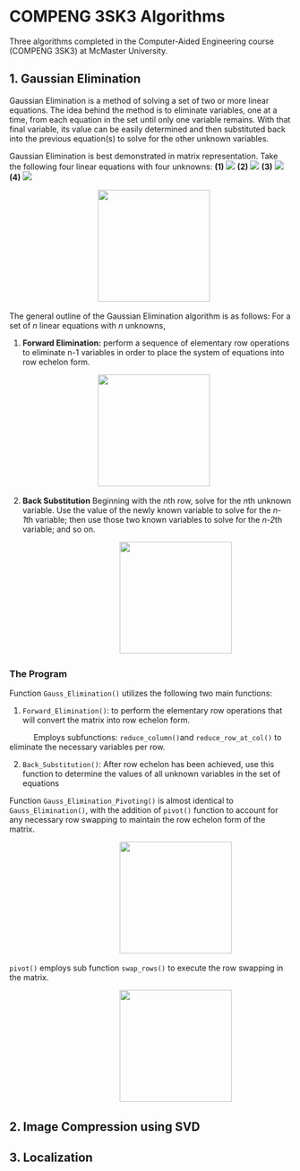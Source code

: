 # COMPENG 3SK3 Algorithms
Three algorithms completed in the Computer-Aided Engineering course (COMPENG 3SK3) at McMaster University.
## 1. Gaussian Elimination
Gaussian Elimination is a method of solving a set of two or more linear equations. The idea behind the method is to eliminate variables, one at a time, from each equation in the set until only one variable remains. With that final variable, its value can be easily determined and then substituted back into the previous equation(s) to solve for the other unknown variables.

Gaussian Elimination is best demonstrated in matrix representation. Take the following four linear equations with four unknowns: <b>(1)</b> <img src="https://render.githubusercontent.com/render/math?math=w%2B2x-y%2Bz=6"> <b>(2)</b> <img src="https://render.githubusercontent.com/render/math?math=-w%2Bx%2B2y-z=3"> <b>(3)</b> <img src="https://render.githubusercontent.com/render/math?math=2w-x%2B2y%2B2z=14"> <b>(4)</b> <img src="https://render.githubusercontent.com/render/math?math=w%2Bx-y%2B2z=8">

&nbsp;&nbsp;&nbsp;&nbsp;&nbsp;&nbsp; &nbsp;&nbsp;&nbsp;&nbsp;&nbsp;&nbsp;&nbsp;&nbsp;&nbsp; &nbsp;&nbsp;&nbsp;&nbsp;&nbsp;&nbsp;&nbsp;&nbsp;&nbsp; &nbsp;&nbsp;&nbsp;&nbsp;&nbsp;&nbsp;&nbsp;&nbsp;&nbsp; &nbsp;&nbsp;&nbsp;<img src="https://user-images.githubusercontent.com/45772611/160991122-26466d53-11fe-4099-b9b7-6d75998cdb09.png" width="200"/>

The general outline of the Gaussian Elimination algorithm is as follows:
For a set of <i>n</i> linear equations with <i>n</i> unknowns, 
1. <b>Forward Elimination:</b> perform a sequence of elementary row operations to eliminate n-1 variables in order to place the system of equations into row echelon form.

&nbsp;&nbsp;&nbsp;&nbsp;&nbsp;&nbsp; &nbsp;&nbsp;&nbsp;&nbsp;&nbsp;&nbsp;&nbsp;&nbsp;&nbsp; &nbsp;&nbsp;&nbsp;&nbsp;&nbsp;&nbsp;&nbsp;&nbsp;&nbsp; &nbsp;&nbsp;&nbsp;&nbsp;&nbsp;&nbsp;&nbsp;&nbsp;&nbsp; &nbsp;&nbsp;&nbsp;<img src="https://user-images.githubusercontent.com/45772611/160993586-3121f9d3-aa75-4bd5-8848-c3f66350dad3.png" width="200"/>

2. <b>Back Substitution</b> Beginning with the <i>n</i>th row, solve for the <i>n</i>th unknown variable. Use the value of the newly known variable to solve for the <i>n-1</i>th variable; then use those two known variables to solve for the <i>n-2</i>th variable; and so on.

&nbsp;&nbsp;&nbsp;&nbsp;&nbsp;&nbsp; &nbsp;&nbsp;&nbsp;&nbsp;&nbsp;&nbsp;&nbsp;&nbsp;&nbsp; &nbsp;&nbsp;&nbsp;&nbsp;&nbsp;&nbsp;&nbsp;&nbsp;&nbsp; &nbsp;&nbsp;&nbsp;&nbsp;&nbsp;&nbsp;&nbsp;&nbsp;&nbsp; &nbsp;&nbsp;&nbsp;&nbsp;&nbsp;&nbsp;&nbsp;&nbsp;&nbsp; &nbsp;&nbsp;&nbsp;<img src="https://user-images.githubusercontent.com/45772611/160995240-fde5c927-8c7b-4b70-afdf-2821500d2d5b.png" width="200"/>


### The Program
Function `Gauss_Elimination()` utilizes the following two main functions:
1. `Forward_Elimination()`: to perform the elementary row operations that will convert the matrix into row echelon form.
 
&nbsp;&nbsp;&nbsp;&nbsp;&nbsp;&nbsp; &nbsp;&nbsp;&nbsp; Employs subfunctions: `reduce_column()`and `reduce_row_at_col()` to eliminate the necessary variables per row.
    
2. `Back_Substitution()`: After  row echelon has been achieved, use this function to determine the values of all unknown variables in the set of equations

Function `Gauss_Elimination_Pivoting()` is almost identical to `Gauss_Elimination()`, with the addition of `pivot()` function to account for any necessary row swapping to maintain the row echelon form of the matrix. 

&nbsp;&nbsp;&nbsp;&nbsp;&nbsp;&nbsp; &nbsp;&nbsp;&nbsp;&nbsp;&nbsp;&nbsp;&nbsp;&nbsp;&nbsp; &nbsp;&nbsp;&nbsp;&nbsp;&nbsp;&nbsp;&nbsp;&nbsp;&nbsp; &nbsp;&nbsp;&nbsp;&nbsp;&nbsp;&nbsp;&nbsp;&nbsp;&nbsp; &nbsp;&nbsp;&nbsp;&nbsp;&nbsp;&nbsp;&nbsp;&nbsp;&nbsp; &nbsp;&nbsp;&nbsp;<img src="https://user-images.githubusercontent.com/45772611/161416160-c713768a-16ce-4242-930a-1dfae2dadb5f.png" width="200"/>

`pivot()` employs sub function `swap_rows()` to execute the row swapping in the matrix.

&nbsp;&nbsp;&nbsp;&nbsp;&nbsp;&nbsp; &nbsp;&nbsp;&nbsp;&nbsp;&nbsp;&nbsp;&nbsp;&nbsp;&nbsp; &nbsp;&nbsp;&nbsp;&nbsp;&nbsp;&nbsp;&nbsp;&nbsp;&nbsp; &nbsp;&nbsp;&nbsp;&nbsp;&nbsp;&nbsp;&nbsp;&nbsp;&nbsp; &nbsp;&nbsp;&nbsp;&nbsp;&nbsp;&nbsp;&nbsp;&nbsp;&nbsp; &nbsp;&nbsp;&nbsp;<img src="https://user-images.githubusercontent.com/45772611/161416243-1b73c1b9-feec-40d6-9e06-7cf1575f61cb.png" width="200"/>

## 2. Image Compression using SVD
## 3. Localization
